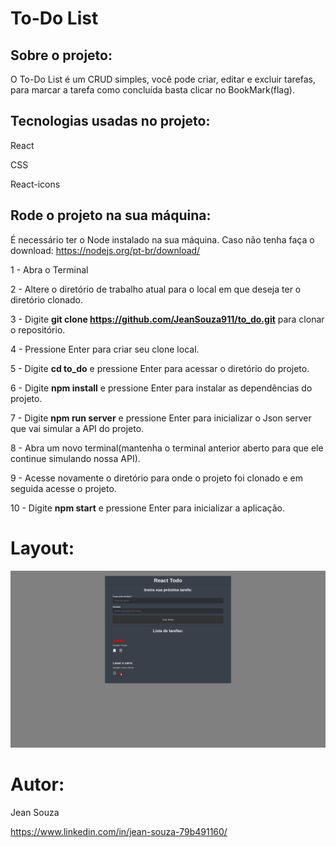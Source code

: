 # To-Do List

## Sobre o projeto:

O To-Do List é um CRUD simples, você pode criar, editar e excluir tarefas, para marcar a tarefa como concluída basta clicar no BookMark(flag).
## Tecnologias usadas no projeto:

React

CSS

React-icons

## Rode o projeto na sua máquina:

É necessário ter o Node instalado na sua máquina. Caso não tenha faça o download: https://nodejs.org/pt-br/download/

1 - Abra o Terminal

2 - Altere o diretório de trabalho atual para o local em que deseja ter o diretório clonado.

3 - Digite **git clone https://github.com/JeanSouza911/to_do.git** para clonar o repositório.

4 - Pressione Enter para criar seu clone local.

5 - Digite **cd to_do** e pressione Enter para acessar o diretório do projeto.

6 - Digite **npm install**  e pressione Enter para instalar as dependências do projeto.

7 - Digite **npm run server** e pressione Enter para inicializar o Json server que vai simular a API do projeto.

8 - Abra um novo terminal(mantenha o terminal anterior aberto para que ele continue simulando nossa API).

9 - Acesse novamente o diretório para onde o projeto foi clonado e em seguida acesse o projeto.

10 - Digite **npm start** e pressione Enter para inicializar a aplicação.

# Layout:
![Web](https://github.com/JeanSouza911/to_do/blob/master/public/To_Do.png)

# Autor:

Jean Souza

https://www.linkedin.com/in/jean-souza-79b491160/


